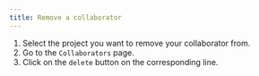 ```yaml
---
title: Remove a collaborator
---
```


1. Select the project you want to remove your collaborator from.
2. Go to the `Collaborators` page.
3. Click on the `delete` button on the corresponding line.